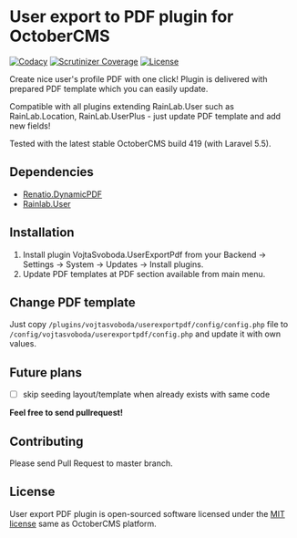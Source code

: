 # User export to PDF plugin for OctoberCMS

[![Codacy](https://img.shields.io/codacy/17ce271f07de4c6ea61fb5c323f46bda.svg)](https://www.codacy.com/app/vojtasvoboda/oc-userexportpdf-plugin/dashboard)
[![Scrutinizer Coverage](https://img.shields.io/scrutinizer/g/vojtasvoboda/oc-userexportpdf-plugin.svg)](https://scrutinizer-ci.com/g/vojtasvoboda/oc-userexportpdf-plugin/?branch=master)
[![License](https://img.shields.io/badge/license-MIT-blue.svg)](https://github.com/vojtasvoboda/oc-userexportpdf-plugin/blob/master/LICENSE.md)

Create nice user's profile PDF with one click! Plugin is delivered with prepared PDF template which you can easily update.

Compatible with all plugins extending RainLab.User such as RainLab.Location, RainLab.UserPlus - just update PDF template and add new fields!

Tested with the latest stable OctoberCMS build 419 (with Laravel 5.5).

## Dependencies

- [Renatio.DynamicPDF](http://octobercms.com/plugin/renatio-dynamicpdf)
- [Rainlab.User](http://octobercms.com/plugin/rainlab-user)

## Installation

1. Install plugin VojtaSvoboda.UserExportPdf from your Backend -> Settings -> System -> Updates -> Install plugins.
2. Update PDF templates at PDF section available from main menu.

## Change PDF template

Just copy `/plugins/vojtasvoboda/userexportpdf/config/config.php` file to `/config/vojtasvoboda/userexportpdf/config.php` and update it with own values.

## Future plans

- [ ] skip seeding layout/template when already exists with same code

**Feel free to send pullrequest!**

## Contributing

Please send Pull Request to master branch.

## License

User export PDF plugin is open-sourced software licensed under the [MIT license](http://opensource.org/licenses/MIT) same as OctoberCMS platform.
